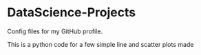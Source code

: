 # DataScience-Projects
Config files for my GitHub profile.

This is a python code for a few simple line and scatter plots made
